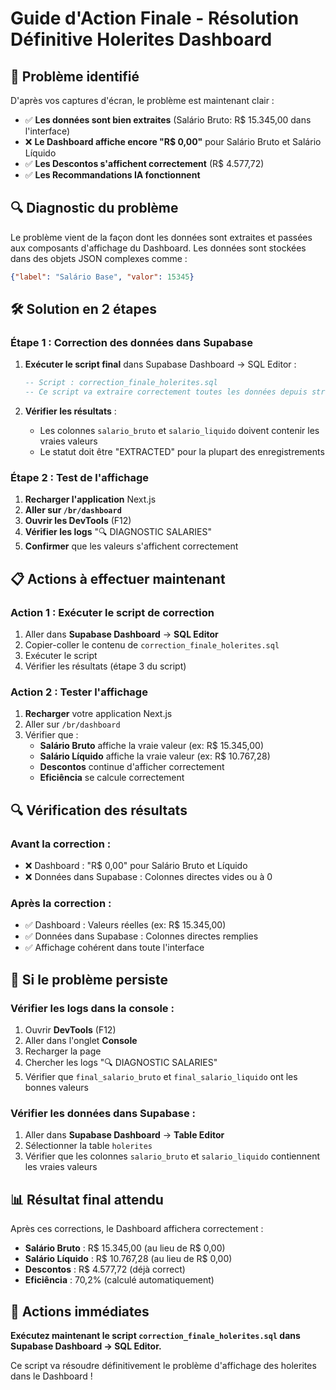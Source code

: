# Guide d'Action Finale - Résolution Définitive Holerites Dashboard

## 🎯 **Problème identifié**

D'après vos captures d'écran, le problème est maintenant clair :
- ✅ **Les données sont bien extraites** (Salário Bruto: R$ 15.345,00 dans l'interface)
- ❌ **Le Dashboard affiche encore "R$ 0,00"** pour Salário Bruto et Salário Líquido
- ✅ **Les Descontos s'affichent correctement** (R$ 4.577,72)
- ✅ **Les Recommandations IA fonctionnent**

## 🔍 **Diagnostic du problème**

Le problème vient de la façon dont les données sont extraites et passées aux composants d'affichage du Dashboard. Les données sont stockées dans des objets JSON complexes comme :
```json
{"label": "Salário Base", "valor": 15345}
```

## 🛠️ **Solution en 2 étapes**

### **Étape 1 : Correction des données dans Supabase**

1. **Exécuter le script final** dans Supabase Dashboard → SQL Editor :
   ```sql
   -- Script : correction_finale_holerites.sql
   -- Ce script va extraire correctement toutes les données depuis structured_data
   ```

2. **Vérifier les résultats** :
   - Les colonnes `salario_bruto` et `salario_liquido` doivent contenir les vraies valeurs
   - Le statut doit être "EXTRACTED" pour la plupart des enregistrements

### **Étape 2 : Test de l'affichage**

1. **Recharger l'application** Next.js
2. **Aller sur `/br/dashboard`**
3. **Ouvrir les DevTools** (F12)
4. **Vérifier les logs** "🔍 DIAGNOSTIC SALARIES"
5. **Confirmer** que les valeurs s'affichent correctement

## 📋 **Actions à effectuer maintenant**

### **Action 1 : Exécuter le script de correction**
1. Aller dans **Supabase Dashboard** → **SQL Editor**
2. Copier-coller le contenu de `correction_finale_holerites.sql`
3. Exécuter le script
4. Vérifier les résultats (étape 3 du script)

### **Action 2 : Tester l'affichage**
1. **Recharger** votre application Next.js
2. Aller sur `/br/dashboard`
3. Vérifier que :
   - **Salário Bruto** affiche la vraie valeur (ex: R$ 15.345,00)
   - **Salário Líquido** affiche la vraie valeur (ex: R$ 10.767,28)
   - **Descontos** continue d'afficher correctement
   - **Eficiência** se calcule correctement

## 🔍 **Vérification des résultats**

### **Avant la correction :**
- ❌ Dashboard : "R$ 0,00" pour Salário Bruto et Líquido
- ❌ Données dans Supabase : Colonnes directes vides ou à 0

### **Après la correction :**
- ✅ Dashboard : Valeurs réelles (ex: R$ 15.345,00)
- ✅ Données dans Supabase : Colonnes directes remplies
- ✅ Affichage cohérent dans toute l'interface

## 🚨 **Si le problème persiste**

### **Vérifier les logs dans la console :**
1. Ouvrir **DevTools** (F12)
2. Aller dans l'onglet **Console**
3. Recharger la page
4. Chercher les logs "🔍 DIAGNOSTIC SALARIES"
5. Vérifier que `final_salario_bruto` et `final_salario_liquido` ont les bonnes valeurs

### **Vérifier les données dans Supabase :**
1. Aller dans **Supabase Dashboard** → **Table Editor**
2. Sélectionner la table `holerites`
3. Vérifier que les colonnes `salario_bruto` et `salario_liquido` contiennent les vraies valeurs

## 📊 **Résultat final attendu**

Après ces corrections, le Dashboard affichera correctement :
- **Salário Bruto** : R$ 15.345,00 (au lieu de R$ 0,00)
- **Salário Líquido** : R$ 10.767,28 (au lieu de R$ 0,00)
- **Descontos** : R$ 4.577,72 (déjà correct)
- **Eficiência** : 70,2% (calculé automatiquement)

## 🎉 **Actions immédiates**

**Exécutez maintenant le script `correction_finale_holerites.sql` dans Supabase Dashboard → SQL Editor.**

Ce script va résoudre définitivement le problème d'affichage des holerites dans le Dashboard ! 
